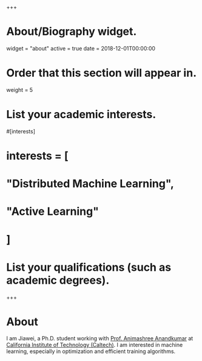 +++
# About/Biography widget.
widget = "about"
active = true
date = 2018-12-01T00:00:00

# Order that this section will appear in.
weight = 5

# List your academic interests.
#[interests]
#  interests = [
#    "Distributed Machine Learning",
#    "Active Learning"
#  ]

# List your qualifications (such as academic degrees).

 
+++

# About

I am Jiawei, a Ph.D. student working with [Prof. Animashree Anandkumar](http://tensorlab.cms.caltech.edu/users/anima/) at [California Institute of Technology (Caltech)](http://www.cms.caltech.edu/). I am interested in machine learning, especially in optimization and efficient training algorithms. 